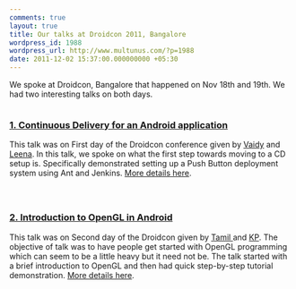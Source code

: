 ```yaml
---
comments: true
layout: true
title: Our talks at Droidcon 2011, Bangalore
wordpress_id: 1988
wordpress_url: http://www.multunus.com/?p=1988
date: 2011-12-02 15:37:00.000000000 +05:30
---
```

We spoke at Droidcon, Bangalore that happened on Nov 18th and 19th. We had two interesting talks on both days.
<div style="float: left;">
<h3><a href="http://funnel.hasgeek.com/droidcon/83-continuous-delivery-for-an-android-application" target="_new">1. Continuous Delivery for an Android application</a></h3>
<!-- more -->

<img style="margin: 0px 12px;" src="/wp-blog/wp-content/uploads/2011/12/vaidy-leena.png" alt="" align="left" /><span>This talk was on First day of the Droidcon conference given by <a href="http://www.multunus.com/work/team/vaidy">Vaidy</a> and <a href="http://www.multunus.com/work/team/leena">Leena</a>. In this talk, we spoke on what the first step towards moving to a CD setup is. Specifically demonstrated setting up a Push Button deployment system using Ant and Jenkins. <a href="http://funnel.hasgeek.com/droidcon/83-continuous-delivery-for-an-android-application">More details here</a>. </span>

</div>
<div style="float: left; margin-top: 24px;">
<h3><a href="http://funnel.hasgeek.com/droidcon/94-introduction-to-opengl-in-android" target="_new">2. Introduction to OpenGL in Android</a></h3>
<img style="margin: 0px 12px;" src="/wp-blog/wp-content/uploads/2011/12/tamil-and-kp.png" alt="" align="left" />This talk was on Second day of the Droidcon given by <a href="http://www.multunus.com/work/team/tamil">Tamil </a>and <a href="http://www.multunus.com/work/team/krishnaprasad">KP</a>. The objective of talk was to have people get started with OpenGL programming which can seem to be a little heavy but it need not be. The talk started with a brief introduction to OpenGL and then had quick step-by-step tutorial demonstration. <a href="http://funnel.hasgeek.com/droidcon/94-introduction-to-opengl-in-android">More details here</a>.

</div>
